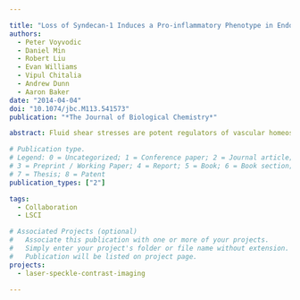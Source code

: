 ```yaml
---

title: "Loss of Syndecan-1 Induces a Pro-inflammatory Phenotype in Endothelial Cells with a Dysregulated Response to Atheroprotective Flow"
authors:
  - Peter Voyvodic
  - Daniel Min
  - Robert Liu
  - Evan Williams
  - Vipul Chitalia
  - Andrew Dunn
  - Aaron Baker
date: "2014-04-04"
doi: "10.1074/jbc.M113.541573"
publication: "*The Journal of Biological Chemistry*"

abstract: Fluid shear stresses are potent regulators of vascular homeostasis and powerful determinants of vascular disease progression. The glycocalyx is a layer of glycoaminoglycans, proteoglycans, and glycoproteins that lines the luminal surface of arteries. The glycocalyx interacts directly with hemodynamic forces from blood flow and, consequently, is a prime candidate for the mechanosensing of fluidic shear stresses. Here, we investigated the role of the glycocalyx component syndecan-1 (sdc-1) in controlling the shear stress-induced signaling and flow-mediated phenotypic modulation in endothelial cells. We found that knock-out of sdc-1 abolished several key early signaling events of endothelial cells in response to shear stress including the phosphorylation of Akt, the formation of a spatial gradient in paxillin phosphorylation, and the activation of RhoA. After exposure to atheroprotective flow, we found that sdc-1 knock-out endothelial cells had a phenotypic shift to an inflammatory/pro-atherosclerotic phenotype in contrast to the atheroprotective phenotype of wild type cells. Consistent with these findings, we found increased leukocyte adhesion to sdc-1 knock-out endothelial cells in vitro that was reduced by re-expression of sdc-1. *In vivo*, we found increased leukocyte recruitment and vascular permeability/inflammation in sdc-1 knock-out mice. Taken together, our studies support a key role for sdc-1 in endothelial mechanosensing and regulation of endothelial phenotype.

# Publication type.
# Legend: 0 = Uncategorized; 1 = Conference paper; 2 = Journal article;
# 3 = Preprint / Working Paper; 4 = Report; 5 = Book; 6 = Book section;
# 7 = Thesis; 8 = Patent
publication_types: ["2"]

tags:
  - Collaboration
  - LSCI

# Associated Projects (optional)
#   Associate this publication with one or more of your projects.
#   Simply enter your project's folder or file name without extension.
#   Publication will be listed on project page.
projects:
  - laser-speckle-contrast-imaging

---
```

